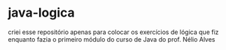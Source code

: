 # java-logica

criei esse repositório apenas para colocar os exercícios de lógica que fiz enquanto fazia o primeiro módulo do curso de Java do 
prof. Nélio Alves

